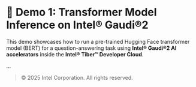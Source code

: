 # 🧠 Demo 1: Transformer Model Inference on Intel® Gaudi®2

This demo showcases how to run a pre-trained Hugging Face transformer model (BERT) for a question-answering task using **Intel® Gaudi®2 AI accelerators** inside the **Intel® Tiber™ Developer Cloud**.

...

> © 2025 Intel Corporation. All rights reserved.
